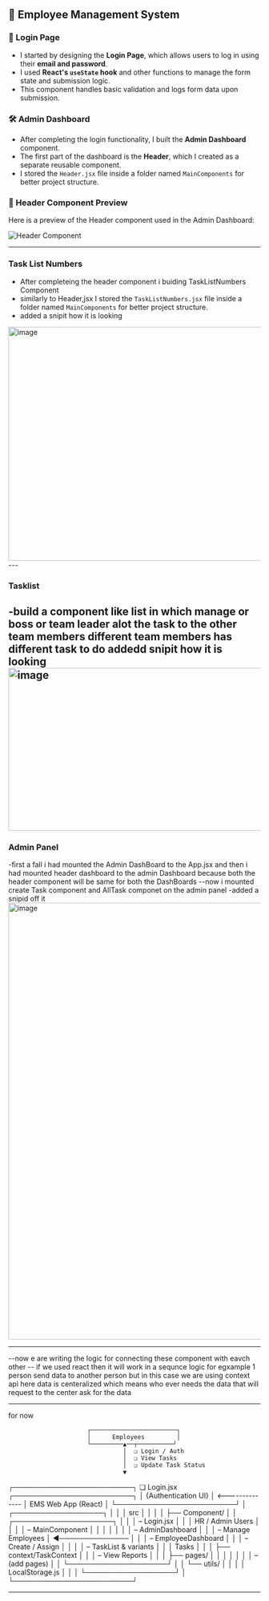 ## 🚀 Employee Management System

### 🔐 Login Page
- I started by designing the **Login Page**, which allows users to log in using their **email and password**.
- I used **React's `useState` hook** and other functions to manage the form state and submission logic.
- This component handles basic validation and logs form data upon submission.

### 🛠 Admin Dashboard
- After completing the login functionality, I built the **Admin Dashboard** component.
- The first part of the dashboard is the **Header**, which I created as a separate reusable component.
- I stored the `Header.jsx` file inside a folder named `MainComponents` for better project structure.

### 🧩 Header Component Preview
Here is a preview of the Header component used in the Admin Dashboard:

![Header Component](https://github.com/user-attachments/assets/1c6982e8-5f7a-496b-b2d9-5dd189161416)

---
### Task List Numbers
- After completeing the header component i buiding TaskListNumbers Component
- similarly to Header,jsx I stored the `TaskListNumbers.jsx` file inside a folder named `MainComponents` for better project structure.
- added a snipit how it is looking
<img width="1875" height="467" alt="image" src="https://github.com/user-attachments/assets/6f3cf6c0-85aa-4cd4-88f5-44eb0d9a19c1" />
---

### Tasklist
-build a component like list in which manage or boss or team leader alot the task to the other team members different team members has different task to do 
addedd snipit how it is looking
<img width="1831" height="325" alt="image" src="https://github.com/user-attachments/assets/89a3683c-b2f9-4ca9-a89b-ed83784ff986" />
---
### Admin Panel 
-first a fall i had mounted the Admin DashBoard to the App.jsx and then i had mounted  header dashboard to the admin Dashboard because both the header component  will be same for both the DashBoards
--now i mounted create Task component and AllTask componet on the admin panel
-added a snipid off it 
<img width="1913" height="872" alt="image" src="https://github.com/user-attachments/assets/e7beb91f-dc86-415e-a416-a3db3fd7b6d5" />

---
--now e are writing the logic for connecting these component with eavch other 
-- if we used react then it will work in a sequnce logic for egxample 1 person send data to another person but in this case we are using context api here data is centeralized which means who ever needs the data that will request to the center ask for the data


---
for now

                          ┌────────────────────────┐
                          │      Employees         │
                          └─────────▲──┬──────────┘
                                    │  ❏ Login / Auth
                                    │  ❏ View Tasks           
                                    │  ❏ Update Task Status
                                    ▼
┌────────────────────────┐   ❏ Login.jsx    ┌────────────────────────┐
│ {Authentication UI}    │ <-------------- │   EMS Web App (React) │
└────────────────────────┘                 │  ┌──────────────────┐ │
                                           │  │ src              │ │
                                           │  │ ├── Component/    │ │
     ┌────────────────────┐                │  │ │ – Login.jsx      │ │
     │  HR / Admin Users  │                │  │ │ – MainComponent  │ │
     │                    │                │  │ │ – AdminDashboard │ │
     │ – Manage Employees │ ◀────────────── │  │ │ – EmployeeDashboard │ │
     │ – Create / Assign  │                │  │ │ – TaskList & variants │ │
     │   Tasks            │                │  │ ├── context/TaskContext │ │
     │ – View Reports     │                │  │ ├── pages/         │ │
     │                    │                │  │ │ – (add pages)     │ │
     └────────────────────┘                │  │ └── utils/         │ │
                                           │  │   LocalStorage.js  │ │
                                           │  └──────────────────┘ │
                                           └────────────────────────┘


---


